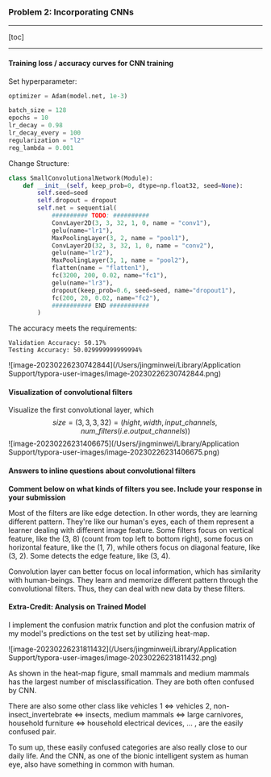 ### Problem 2: Incorporating CNNs

---

[toc]

---

#### Training loss / accuracy curves for CNN training

Set hyperparameter:

```python
optimizer = Adam(model.net, 1e-3)

batch_size = 128
epochs = 10
lr_decay = 0.98
lr_decay_every = 100
regularization = "l2"
reg_lambda = 0.001
```

Change Structure:

```python
class SmallConvolutionalNetwork(Module):
    def __init__(self, keep_prob=0, dtype=np.float32, seed=None):
        self.seed=seed
        self.dropout = dropout
        self.net = sequential(
            ########## TODO: ##########
            ConvLayer2D(3, 3, 32, 1, 0, name = "conv1"),
            gelu(name="lr1"),
            MaxPoolingLayer(3, 2, name = "pool1"),
            ConvLayer2D(32, 3, 32, 1, 0, name = "conv2"),
            gelu(name="lr2"),
            MaxPoolingLayer(3, 1, name = "pool2"),
            flatten(name = "flatten1"),
            fc(3200, 200, 0.02, name="fc1"),
            gelu(name="lr3"),
            dropout(keep_prob=0.6, seed=seed, name="dropout1"),
            fc(200, 20, 0.02, name="fc2"),
            ########### END ###########
        )
```

The accuracy meets the requirements:

```shell
Validation Accuracy: 50.17%
Testing Accuracy: 50.029999999999994%
```

![image-20230226230742844](/Users/jingminwei/Library/Application Support/typora-user-images/image-20230226230742844.png)

#### Visualization of convolutional filters

Visualize the first convolutional layer, which
$$
size = (3, 3, 3, 32) = (hight, width, input\_channels, num\_filters(i.e. output\_channels))
$$
![image-20230226231406675](/Users/jingminwei/Library/Application Support/typora-user-images/image-20230226231406675.png)

#### Answers to inline questions about convolutional filters

**Comment below on what kinds of filters you see. Include your response in your submission**

Most of the filters are like edge detection. In other words, they are learning different pattern. They're like our human's eyes, each of them represent a learner dealing with different image feature. Some filters focus on vertical feature, like the (3, 8) (count from top left to bottom right), some focus on horizontal feature, like the (1, 7), while others focus on diagonal feature, like (3, 2). Some detects the edge feature, like (3, 4). 

Convolution layer can better focus on local information, which has similarity with human-beings. They learn and memorize different pattern through the convolutional filters. Thus, they can deal with new data by these filters.

#### Extra-Credit: Analysis on Trained Model

I implement the confusion matrix function and plot the confusion matrix of my model's predictions on the test set by utilizing heat-map. 

![image-20230226231811432](/Users/jingminwei/Library/Application Support/typora-user-images/image-20230226231811432.png)

As shown in the heat-map figure, small mammals and medium mammals has the largest number of misclassification. They are both often confused by CNN.

There are also some other class like vehicles 1 $\Leftrightarrow$ vehicles 2, non-insect_invertebrate $\Leftrightarrow$ insects, medium mammals $\Leftrightarrow$ large carnivores, household furniture $\Leftrightarrow$ household electrical devices, ... , are the easily confused pair.

To sum up, these easily confused categories are also really close to our daily life. And the CNN, as one of the bionic intelligent system as human eye, also have something in common with human.